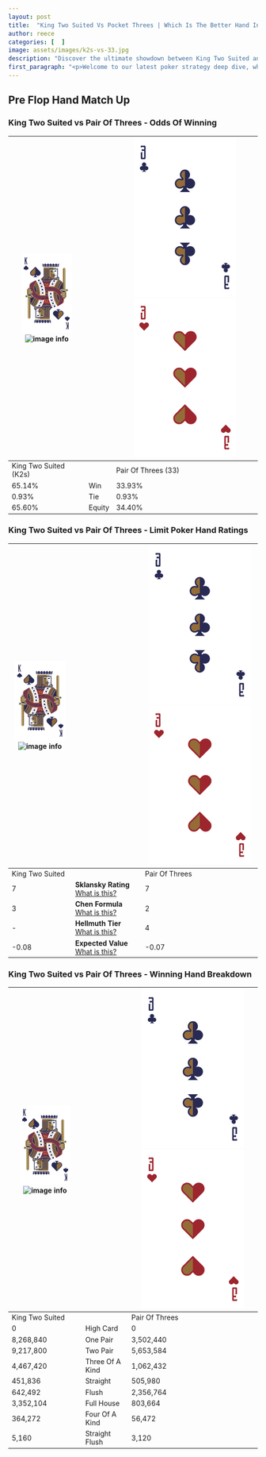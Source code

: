 ```yaml
---
layout: post
title:  "King Two Suited Vs Pocket Threes | Which Is The Better Hand In Poker? A Complete Guide"
author: reece
categories: [  ]
image: assets/images/k2s-vs-33.jpg
description: "Discover the ultimate showdown between King Two Suited and Pair Of Threes in poker! Uncover the odds, strategies, and scenarios where one hand triumphs over the other. Get ready to up your poker game with this thrilling analysis."
first_paragraph: "<p>Welcome to our latest poker strategy deep dive, where we're pitting two distinct hands against each other in a high-stakes showdown: King Two Suited vs Pair Of Threes.</p><p>In the dynamic world of poker, every decision counts, and knowing which hand holds the upper hand is key to your success at the table.</p><p>In this article, we'll dissect these two hands, explore the scenarios where one dominates the other, and equip you with the knowledge to make strategic choices that can tip the odds in your favor.</p><p>Get ready to unravel the intriguing dynamics of these poker hands and elevate your game to new heights.</p>"
---
```




[comment]: # (sp0)

## Pre Flop Hand Match Up

<div class="table hand-ratings" markdown="1"> 



### King Two Suited vs Pair Of Threes - Odds Of Winning


    
| ![image info](assets/images/hand1/K.png) ![image info](assets/images/hand1/2s.png) |  | ![image info](assets/images/hand2/3.png) ![image info](assets/images/hand2/3o.png) |
| -------- | -------- | -------- |
| King Two Suited (K2s) |  | Pair Of Threes (33) |
| 65.14% | Win | 33.93% |
| 0.93% | Tie | 0.93% |
| 65.60% | Equity | 34.40% |




[comment]: # (sp1)



### King Two Suited vs Pair Of Threes - Limit Poker Hand Ratings


    
| ![image info](assets/images/hand1/K.png) ![image info](assets/images/hand1/2s.png) |  | ![image info](assets/images/hand2/3.png) ![image info](assets/images/hand2/3o.png) |
| -------- | -------- | -------- |
| King Two Suited |  | Pair Of Threes |
| 7 | **Sklansky Rating** [What is this?](/sklansky-rating-explained) | 7 |
| 3 | **Chen Formula** [What is this?](/chen-formula-explained) | 2 |
| - | **Hellmuth Tier** [What is this?](/Hellmuth-tier-explained) | 4 |
| -0.08 | **Expected Value** [What is this?](/expected-value-explained) | -0.07 |




[comment]: # (sp2)



### King Two Suited vs Pair Of Threes - Winning Hand Breakdown


    
| ![image info](assets/images/hand1/K.png) ![image info](assets/images/hand1/2s.png) |  | ![image info](assets/images/hand2/3.png) ![image info](assets/images/hand2/3o.png) |
| -------- | -------- | -------- |
| King Two Suited |  | Pair Of Threes |
| 0 | High Card | 0 |
| 8,268,840 | One Pair | 3,502,440 |
| 9,217,800 | Two Pair | 5,653,584 |
| 4,467,420 | Three Of A Kind | 1,062,432 |
| 451,836 | Straight | 505,980 |
| 642,492 | Flush | 2,356,764 |
| 3,352,104 | Full House | 803,664 |
| 364,272 | Four Of A Kind | 56,472 |
| 5,160 | Straight Flush | 3,120 |




[comment]: # (sp3)



</div>

[comment]: # (sp4)



[comment]: # (sp5)

